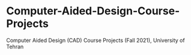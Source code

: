 # Computer-Aided-Design-Course-Projects
Computer Aided Design (CAD) Course Projects (Fall 2021), University of Tehran 
